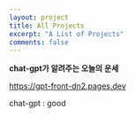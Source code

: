 ```yaml
---
layout: project
title: All Projects
excerpt: "A List of Projects"
comments: false
---
```


**chat-gpt가 알려주는 오늘의 운세**

https://gpt-front-dn2.pages.dev

chat-gpt : good